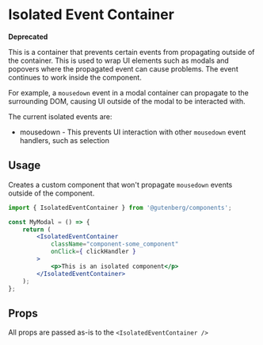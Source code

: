 # Isolated Event Container

**Deprecated**

This is a container that prevents certain events from propagating outside of the container. This is used to wrap
UI elements such as modals and popovers where the propagated event can cause problems. The event continues to work
inside the component.

For example, a `mousedown` event in a modal container can propagate to the surrounding DOM, causing UI outside of the
modal to be interacted with.

The current isolated events are:

-   mousedown - This prevents UI interaction with other `mousedown` event handlers, such as selection

## Usage

Creates a custom component that won't propagate `mousedown` events outside of the component.

```jsx
import { IsolatedEventContainer } from '@gutenberg/components';

const MyModal = () => {
	return (
		<IsolatedEventContainer
			className="component-some_component"
			onClick={ clickHandler }
		>
			<p>This is an isolated component</p>
		</IsolatedEventContainer>
	);
};
```

## Props

All props are passed as-is to the `<IsolatedEventContainer />`
